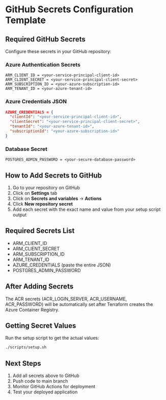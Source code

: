 # GitHub Secrets Configuration Template

## Required GitHub Secrets

Configure these secrets in your GitHub repository:

### Azure Authentication Secrets

```
ARM_CLIENT_ID = <your-service-principal-client-id>
ARM_CLIENT_SECRET = <your-service-principal-client-secret>
ARM_SUBSCRIPTION_ID = <your-azure-subscription-id>
ARM_TENANT_ID = <your-azure-tenant-id>
```

### Azure Credentials JSON

```json
AZURE_CREDENTIALS = {
  "clientId": "<your-service-principal-client-id>",
  "clientSecret": "<your-service-principal-client-secret>",
  "tenantId": "<your-azure-tenant-id>",
  "subscriptionId": "<your-azure-subscription-id>"
}
```

### Database Secret

```
POSTGRES_ADMIN_PASSWORD = <your-secure-database-password>
```

## How to Add Secrets to GitHub

1. Go to your repository on GitHub
2. Click on **Settings** tab
3. Click on **Secrets and variables** → **Actions**
4. Click **New repository secret**
5. Add each secret with the exact name and value from your setup script output

## Required Secrets List

- ARM_CLIENT_ID
- ARM_CLIENT_SECRET
- ARM_SUBSCRIPTION_ID
- ARM_TENANT_ID
- AZURE_CREDENTIALS (paste the entire JSON)
- POSTGRES_ADMIN_PASSWORD

## After Adding Secrets

The ACR secrets (ACR_LOGIN_SERVER, ACR_USERNAME, ACR_PASSWORD) will be automatically set after Terraform creates the Azure Container Registry.

## Getting Secret Values

Run the setup script to get the actual values:
```bash
./scripts/setup.sh
```

## Next Steps

1. Add all secrets above to GitHub
2. Push code to main branch
3. Monitor GitHub Actions for deployment
4. Test your deployed application 